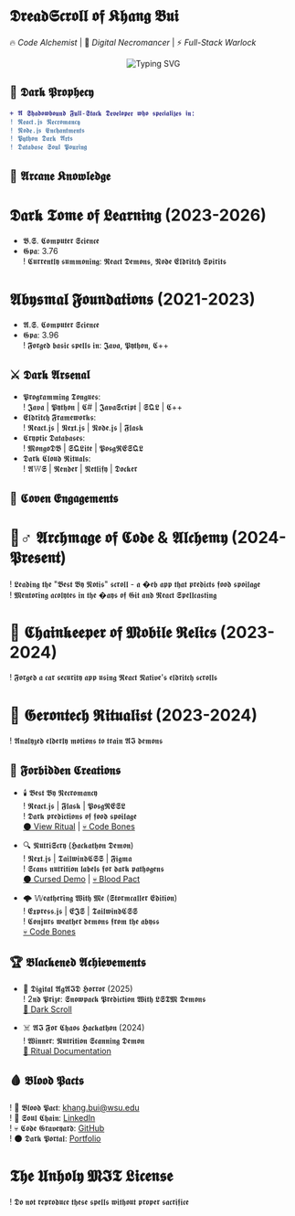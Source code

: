 # 𝕯𝖗𝖊𝖆𝖉𝕾𝖈𝖗𝖔𝖑𝖑 𝖔𝖋 𝕶𝖍𝖆𝖓𝖌 𝕭𝖚𝖎  
🔥 *Code Alchemist* | 🧪 *Digital Necromancer* | ⚡ *Full-Stack Warlock*  

<p align="center">
  <img src="https://readme-typing-svg.demolab.com?font=Black+Ops+One&size=30&duration=4000&pause=1000&color=8A2BE2&center=true&vCenter=true&width=600&height=70&lines=𝕴𝖓𝖛𝖔𝖐𝖎𝖓𝖌+𝕯𝖆𝖗𝖐+𝕮𝖔𝖉𝖊+𝕽𝖎𝖙𝖚𝖆𝖑𝖘;𝕮𝖔𝖓𝖏𝖚𝖗𝖎𝖓𝖌+𝕽𝖊𝖆𝖈𝖙𝖎𝖔𝖓𝖘+𝕯𝖆𝖎𝖑𝖞;𝕭𝖑𝖆𝖈𝖐+𝕸𝖆𝖌𝖎𝖈+𝕴𝖓+𝕯𝖎𝖌𝖎𝖙𝖆𝖑+𝕽𝖊𝖆𝖑𝖒𝖘" alt="Typing SVG" />
</p>

## 🧿 𝕯𝖆𝖗𝖐 𝕻𝖗𝖔𝖕𝖍𝖊𝖈𝖞
```diff
+ 𝕬 𝕾𝖍𝖆𝖉𝖔𝖜𝖇𝖔𝖚𝖓𝖉 𝕱𝖚𝖑𝖑-𝕾𝖙𝖆𝖈𝖐 𝕯𝖊𝖛𝖊𝖑𝖔𝖕𝖊𝖗 𝖜𝖍𝖔 𝖘𝖕𝖊𝖈𝖎𝖆𝖑𝖎𝖟𝖊𝖘 𝖎𝖓:  
! 𝕽𝖊𝖆𝖈𝖙.𝖏𝖘 𝕹𝖊𝖈𝖗𝖔𝖒𝖆𝖓𝖈𝖞  
! 𝕹𝖔𝖉𝖊.𝖏𝖘 𝕰𝖓𝖈𝖍𝖆𝖓𝖙𝖒𝖊𝖓𝖙𝖘  
! 𝕻𝖞𝖙𝖍𝖔𝖓 𝕯𝖆𝖗𝖐 𝕬𝖗𝖙𝖘  
! 𝕯𝖆𝖙𝖆𝖇𝖆𝖘𝖊 𝕾𝖔𝖚𝖑 𝕻𝖔𝖚𝖗𝖎𝖓𝖌
```

## 📜 𝕬𝖗𝖈𝖆𝖓𝖊 𝕶𝖓𝖔𝖜𝖑𝖊𝖉𝖌𝖊
# 𝕯𝖆𝖗𝖐 𝕿𝖔𝖒𝖊 𝖔𝖋 𝕷𝖊𝖆𝖗𝖓𝖎𝖓𝖌 (2023-2026)
+ 𝕭.𝕾. 𝕮𝖔𝖒𝖕𝖚𝖙𝖊𝖗 𝕾𝖈𝖎𝖊𝖓𝖈𝖊  
+ 𝕲𝖕𝖆: 3.76  
! 𝕮𝖚𝖗𝖗𝖊𝖓𝖙𝖑𝖞 𝖘𝖚𝖒𝖒𝖔𝖓𝖎𝖓𝖌: 𝕽𝖊𝖆𝖈𝖙 𝕯𝖊𝖒𝖔𝖓𝖘, 𝕹𝖔𝖉𝖊 𝕰𝖑𝖉𝖗𝖎𝖙𝖈𝖍 𝕾𝖕𝖎𝖗𝖎𝖙𝖘

# 𝕬𝖇𝖞𝖘𝖒𝖆𝖑 𝕱𝖔𝖚𝖓𝖉𝖆𝖙𝖎𝖔𝖓𝖘 (2021-2023)
+ 𝕬.𝕾. 𝕮𝖔𝖒𝖕𝖚𝖙𝖊𝖗 𝕾𝖈𝖎𝖊𝖓𝖈𝖊  
+ 𝕲𝖕𝖆: 3.96  
! 𝕱𝖔𝖗𝖌𝖊𝖉 𝖇𝖆𝖘𝖎𝖈 𝖘𝖕𝖊𝖑𝖑𝖘 𝖎𝖓: 𝕵𝖆𝖛𝖆, 𝕻𝖞𝖙𝖍𝖔𝖓, 𝕮++

## ⚔️ 𝕯𝖆𝖗𝖐 𝕬𝖗𝖘𝖊𝖓𝖆𝖑
+ 𝕻𝖗𝖔𝖌𝖗𝖆𝖒𝖒𝖎𝖓𝖌 𝕿𝖔𝖓𝖌𝖚𝖊𝖘:  
! 𝕵𝖆𝖛𝖆 | 𝕻𝖞𝖙𝖍𝖔𝖓 | 𝕮# | 𝕵𝖆𝖛𝖆𝕾𝖈𝖗𝖎𝖕𝖙 | 𝕾𝕼𝕷 | 𝕮++  
+ 𝕰𝖑𝖉𝖗𝖎𝖙𝖈𝖍 𝕱𝖗𝖆𝖒𝖊𝖜𝖔𝖗𝖐𝖘:  
! 𝕽𝖊𝖆𝖈𝖙.𝖏𝖘 | 𝕹𝖊𝖝𝖙.𝖏𝖘 | 𝕹𝖔𝖉𝖊.𝖏𝖘 | 𝕱𝖑𝖆𝖘𝖐  
+ 𝕮𝖗𝖞𝖕𝖙𝖎𝖈 𝕯𝖆𝖙𝖆𝖇𝖆𝖘𝖊𝖘:  
! 𝕸𝖔𝖓𝖌𝖔𝕯𝕭 | 𝕾𝕼𝕷𝖎𝖙𝖊 | 𝕻𝖔𝖘𝖌𝕽𝕰𝕾𝕼𝕷  
+ 𝕯𝖆𝖗𝖐 𝕮𝖑𝖔𝖚𝖉 𝕽𝖎𝖙𝖚𝖆𝖑𝖘:  
! 𝕬𝕎𝕾 | 𝕽𝖊𝖓𝖉𝖊𝖗 | 𝕹𝖊𝖙𝖑𝖎𝖋𝖞 | 𝕯𝖔𝖈𝖐𝖊𝖗

## 🦇 𝕮𝖔𝖛𝖊𝖓 𝕰𝖓𝖌𝖆𝖌𝖊𝖒𝖊𝖓𝖙𝖘
# 🧙♂️ 𝕬𝖗𝖈𝖍𝖒𝖆𝖌𝖊 𝖔𝖋 𝕮𝖔𝖉𝖊 & 𝕬𝖑𝖈𝖍𝖊𝖒𝖞 (2024-𝕻𝖗𝖊𝖘𝖊𝖓𝖙)
! 𝕷𝖊𝖆𝖉𝖎𝖓𝖌 𝖙𝖍𝖊 "𝕭𝖊𝖘𝖙 𝕭𝖞 𝕹𝖔𝖙𝖎𝖘" 𝖘𝖈𝖗𝖔𝖑𝖑 - 𝖆 �𝖊𝖇 𝖆𝖕𝖕 𝖙𝖍𝖆𝖙 𝖕𝖗𝖊𝖉𝖎𝖈𝖙𝖘 𝖋𝖔𝖔𝖉 𝖘𝖕𝖔𝖎𝖑𝖆𝖌𝖊  
! 𝕸𝖊𝖓𝖙𝖔𝖗𝖎𝖓𝖌 𝖆𝖈𝖔𝖑𝖞𝖙𝖊𝖘 𝖎𝖓 𝖙𝖍𝖊 �𝖆𝖞𝖘 𝖔𝖋 𝕲𝖎𝖙 𝖆𝖓𝖉 𝕽𝖊𝖆𝖈𝖙 𝕾𝖕𝖊𝖑𝖑𝖈𝖆𝖘𝖙𝖎𝖓𝖌

# 🔗 𝕮𝖍𝖆𝖎𝖓𝖐𝖊𝖊𝖕𝖊𝖗 𝖔𝖋 𝕸𝖔𝖇𝖎𝖑𝖊 𝕽𝖊𝖑𝖎𝖈𝖘 (2023-2024)
! 𝕱𝖔𝖗𝖌𝖊𝖉 𝖆 𝖈𝖆𝖗 𝖘𝖊𝖈𝖚𝖗𝖎𝖙𝖞 𝖆𝖕𝖕 𝖚𝖘𝖎𝖓𝖌 𝕽𝖊𝖆𝖈𝖙 𝕹𝖆𝖙𝖎𝖛𝖊'𝖘 𝖊𝖑𝖉𝖗𝖎𝖙𝖈𝖍 𝖘𝖈𝖗𝖔𝖑𝖑𝖘

# 🔮 𝕲𝖊𝖗𝖔𝖓𝖙𝖊𝖈𝖍 𝕽𝖎𝖙𝖚𝖆𝖑𝖎𝖘𝖙 (2023-2024)
! 𝕬𝖓𝖆𝖑𝖞𝖟𝖊𝖉 𝖊𝖑𝖉𝖊𝖗𝖑𝖞 𝖒𝖔𝖙𝖎𝖔𝖓𝖘 𝖙𝖔 𝖙𝖗𝖆𝖎𝖓 𝕬𝕴 𝖉𝖊𝖒𝖔𝖓𝖘

## 🔮 𝕱𝖔𝖗𝖇𝖎𝖉𝖉𝖊𝖓 𝕮𝖗𝖊𝖆𝖙𝖎𝖔𝖓𝖘
+ 🕯️ 𝕭𝖊𝖘𝖙 𝕭𝖞 𝕹𝖊𝖈𝖗𝖔𝖒𝖆𝖓𝖈𝖞  
! 𝕽𝖊𝖆𝖈𝖙.𝖏𝖘 | 𝕱𝖑𝖆𝖘𝖐 | 𝕻𝖔𝖘𝖌𝕽𝕰𝕾𝕷  
! 𝕯𝖆𝖗𝖐 𝖕𝖗𝖊𝖉𝖎𝖈𝖙𝖎𝖔𝖓𝖘 𝖔𝖋 𝖋𝖔𝖔𝖉 𝖘𝖕𝖔𝖎𝖑𝖆𝖌𝖊  
[🌑 View Ritual](https://best-by-notification.onrender.com/) | [💀 Code Bones](https://github.com/WSU-Software-Development-Club/best-by-notification)

+ 🔍 𝕹𝖚𝖙𝖗𝖎𝕾𝖈𝖗𝖞 (𝕳𝖆𝖈𝖐𝖆𝖙𝖍𝖔𝖓 𝕯𝖊𝖒𝖔𝖓)  
! 𝕹𝖊𝖝𝖙.𝖏𝖘 | 𝕿𝖆𝖎𝖑𝖜𝖎𝖓𝖉𝕮𝕾𝕾 | 𝕱𝖎𝖌𝖒𝖆  
! 𝕾𝖈𝖆𝖓𝖘 𝖓𝖚𝖙𝖗𝖎𝖙𝖎𝖔𝖓 𝖑𝖆𝖇𝖊𝖑𝖘 𝖋𝖔𝖗 𝖉𝖆𝖗𝖐 𝖕𝖆𝖙𝖍𝖔𝖌𝖊𝖓𝖘  
[🌑 Cursed Demo](https://nutriscan-ruby.vercel.app/welcome) | [💀 Blood Pact](https://github.com/KhangMBui/NutriScan)

+ 🌩️ 𝕎𝖊𝖆𝖙𝖍𝖊𝖗𝖎𝖓𝖌 𝖂𝖎𝖙𝖍 𝕸𝖊 (𝕾𝖙𝖔𝖗𝖒𝖈𝖆𝖑𝖑𝖊𝖗 𝕰𝖉𝖎𝖙𝖎𝖔𝖓)  
! 𝕰𝖝𝖕𝖗𝖊𝖘𝖘.𝖏𝖘 | 𝕰𝕵𝕾 | 𝕿𝖆𝖎𝖑𝖜𝖎𝖓𝖉𝕮𝕾𝕾  
! 𝕮𝖔𝖓𝖏𝖚𝖗𝖘 𝖜𝖊𝖆𝖙𝖍𝖊𝖗 𝖉𝖊𝖒𝖔𝖓𝖘 𝖋𝖗𝖔𝖒 𝖙𝖍𝖊 𝖆𝖇𝖞𝖘𝖘  
[💀 Code Bones](https://github.com/KhangMBui/Weathering-With-Me)

## 🏆 𝕭𝖑𝖆𝖈𝖐𝖊𝖓𝖊𝖉 𝕬𝖈𝖍𝖎𝖊𝖛𝖊𝖒𝖊𝖓𝖙𝖘
+ 🖤 𝕯𝖎𝖌𝖎𝖙𝖆𝖑 𝕬𝖌𝕬𝕴𝕯 𝕳𝖔𝖗𝖗𝖔𝖗 (2025)  
! 2𝖓𝖉 𝕻𝖗𝖎𝖟𝖊: 𝕾𝖓𝖔𝖜𝖕𝖆𝖈𝖐 𝕻𝖗𝖊𝖉𝖎𝖈𝖙𝖎𝖔𝖓 𝖂𝖎𝖙𝖍 𝕷𝕾𝕿𝕸 𝕯𝖊𝖒𝖔𝖓𝖘  
[📜 Dark Scroll](https://badgr.com/public/assertions/lpGheFBkSoqMjw1FWCNg0g)

+ ☠️ 𝕬𝕴 𝕱𝖔𝖗 𝕮𝖍𝖆𝖔𝖘 𝕳𝖆𝖈𝖐𝖆𝖙𝖍𝖔𝖓 (2024)  
! 𝖂𝖎𝖓𝖓𝖊𝖗: 𝕹𝖚𝖙𝖗𝖎𝖙𝖎𝖔𝖓 𝕾𝖈𝖆𝖓𝖓𝖎𝖓𝖌 𝕯𝖊𝖒𝖔𝖓  
[🔮 Ritual Documentation](https://devpost.com/software/nutriscan-z4owgh)

## 🩸 𝕭𝖑𝖔𝖔𝖉 𝕻𝖆𝖈𝖙𝖘
! 🖤 𝕭𝖑𝖔𝖔𝖉 𝕻𝖆𝖈𝖙: [khang.bui@wsu.edu](mailto:khang.bui@wsu.edu)  
! 🔗 𝕾𝖔𝖚𝖑 𝕮𝖍𝖆𝖎𝖓: [LinkedIn](https://www.linkedin.com/in/khangmbui/)  
! 💀 𝕮𝖔𝖉𝖊 𝕲𝖗𝖆𝖛𝖊𝖞𝖆𝖗𝖉: [GitHub](https://github.com/KhangMBui)  
! 🌑 𝕯𝖆𝖗𝖐 𝕻𝖔𝖗𝖙𝖆𝖑: [Portfolio](https://khangmbuiportfolio.netlify.app/)  

# 𝕿𝖍𝖊 𝖀𝖓𝖍𝖔𝖑𝖞 𝕸𝕴𝕿 𝕷𝖎𝖈𝖊𝖓𝖘𝖊  
! 𝕯𝖔 𝖓𝖔𝖙 𝖗𝖊𝖕𝖗𝖔𝖉𝖚𝖈𝖊 𝖙𝖍𝖊𝖘𝖊 𝖘𝖕𝖊𝖑𝖑𝖘 𝖜𝖎𝖙𝖍𝖔𝖚𝖙 𝖕𝖗𝖔𝖕𝖊𝖗 𝖘𝖆𝖈𝖗𝖎𝖋𝖎𝖈𝖊

